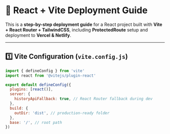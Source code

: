 # 🚀 React + Vite Deployment Guide

This is a **step-by-step deployment guide** for a React project built with **Vite + React Router + TailwindCSS**, including **ProtectedRoute** setup and deployment to **Vercel & Netlify**.

---

## 1️⃣ Vite Configuration (`vite.config.js`)

```js
import { defineConfig } from 'vite'
import react from '@vitejs/plugin-react'

export default defineConfig({
  plugins: [react()],
  server: {
    historyApiFallback: true, // React Router fallback during dev
  },
  build: {
    outDir: 'dist', // production-ready folder
  },
  base: '/', // root path
})
